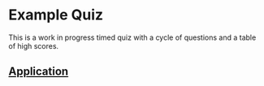 <h1>Example Quiz</h1>
This is a work in progress timed quiz with a cycle of questions and a table of high scores.

<h2><a href="https://github.com/wrenvana/Coding-Quiz>Repository</a></h2>

<h2><a href="https://wrenvana.github.io/Coding-Quiz/">Application</a></h2>
